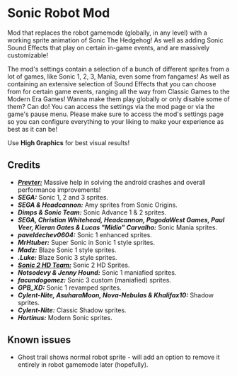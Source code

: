# <cj>Sonic Robot Mod</c>

Mod that replaces the robot gamemode (globally, in any level) with a working sprite animation of <cl>Sonic The Hedgehog</c>! As well as adding <cy>Sonic Sound Effects</c> that play on certain in-game events, and are massively customizable!

The mod's settings contain a selection of a bunch of different sprites from a lot of games, like Sonic 1, 2, 3, Mania, even some from fangames! As well as containing an extensive selection of Sound Effects that you can choose from for certain game events, ranging all the way from <cj>Classic Games</c> to the <cb>Modern Era</c> Games! Wanna make them play globally or only disable some of them? Can do!
You can access the settings via the <cy>mod page</c> or via the game's <cp>pause menu</c>.
<cf>Please make sure to access the mod's settings page so you can configure everything to your liking to make your experience as best as it can be!</c>

<cr>Use **High Graphics** for best visual results!</c>

## <cs>Credits</c>

- [***Prevter:***](https://github.com/Prevter) Massive help in solving the android crashes and overall performance improvements!
- ***SEGA:*** Sonic 1, 2 and 3 sprites.
- ***SEGA & Headcannon:*** Amy sprites from Sonic Origins.
- ***Dimps & Sonic Team:*** Sonic Advance 1 & 2 sprites.
- ***SEGA, Christian Whitehead, Headcannon, PagodaWest Games, Paul Veer, Kieran Gates & Lucas "Midio" Carvalho:*** Sonic Mania sprites.
- ***paveldechev0604:*** Sonic 1 enhanced sprites.
- ***MrHtuber:*** Super Sonic in Sonic 1 style sprites.
- ***Madz:*** Blaze Sonic 1 style sprites.
- ***.Luke:*** Blaze Sonic 3 style sprites.
- [***Sonic 2 HD Team:***](https://sonic2hd.com/staff/) Sonic 2 HD Sprites.
- ***Notsodevy & Jenny Hound:*** Sonic 1 maniafied sprites.
- ***facundogomez:*** Sonic 3 custom (maniafied) sprites.
- ***GPB_XD:*** Sonic 1 revamped sprites.
- ***Cylent-Nite, AsuharaMoon, Nova-Nebulas & Khalifax10:*** Shadow sprites.
- ***Cylent-Nite:*** Classic Shadow sprites.
- ***Hortinus:*** Modern Sonic sprites.

## Known issues

- Ghost trail shows normal robot sprite - will add an option to remove it entirely in robot gamemode later (hopefully).